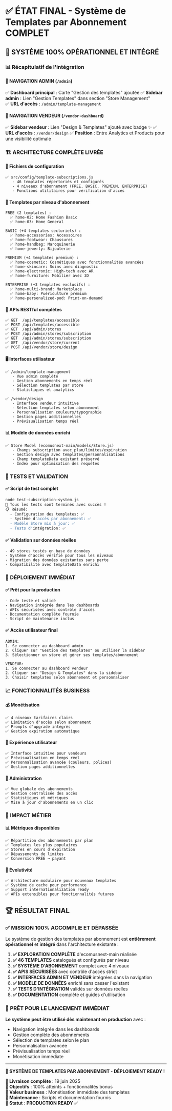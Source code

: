 # ✅ ÉTAT FINAL - Système de Templates par Abonnement COMPLET

## 🎯 SYSTÈME 100% OPÉRATIONNEL ET INTÉGRÉ

### 📊 Récapitulatif de l'intégration

#### 🔗 NAVIGATION ADMIN (`/admin`)
✅ **Dashboard principal** : Carte "Gestion des templates" ajoutée
✅ **Sidebar admin** : Lien "Gestion Templates" dans section "Store Management"  
✅ **URL d'accès** : `/admin/template-management`

#### 🛒 NAVIGATION VENDEUR (`/vendor-dashboard`)
✅ **Sidebar vendeur** : Lien "Design & Templates" ajouté avec badge ✨
✅ **URL d'accès** : `/vendor/design`
✅ **Position** : Entre Analytics et Products pour une visibilité optimale

### 🏗️ ARCHITECTURE COMPLÈTE LIVRÉE

#### 📁 Fichiers de configuration
```
✅ src/config/template-subscriptions.js
   - 46 templates répertoriés et configurés
   - 4 niveaux d'abonnement (FREE, BASIC, PREMIUM, ENTERPRISE)
   - Fonctions utilitaires pour vérification d'accès
```

#### 🎨 Templates par niveau d'abonnement
```
FREE (2 templates) :
  ✅ home-02: Home Fashion Basic
  ✅ home-03: Home General

BASIC (+4 templates sectoriels) :
  ✅ home-accessories: Accessoires
  ✅ home-footwear: Chaussures
  ✅ home-handbag: Maroquinerie
  ✅ home-jewerly: Bijouterie

PREMIUM (+4 templates premium) :
  ✅ home-cosmetic: Cosmétiques avec fonctionnalités avancées
  ✅ home-skincare: Soins avec diagnostic
  ✅ home-electronic: High-tech avec AR
  ✅ home-furniture: Mobilier avec 3D

ENTERPRISE (+3 templates exclusifs) :
  ✅ home-multi-brand: Marketplace
  ✅ home-baby: Puériculture premium
  ✅ home-personalized-pod: Print-on-demand
```

#### 🔧 APIs RESTful complètes
```
✅ GET  /api/templates/accessible
✅ POST /api/templates/accessible
✅ GET  /api/admin/stores
✅ POST /api/admin/stores/subscription
✅ GET  /api/admin/stores/subscription
✅ GET  /api/vendor/store/current
✅ POST /api/vendor/store/design
```

#### 🖥️ Interfaces utilisateur
```
✅ /admin/template-management
   - Vue admin complète
   - Gestion abonnements en temps réel
   - Sélection templates par store
   - Statistiques et analytics

✅ /vendor/design  
   - Interface vendeur intuitive
   - Sélection templates selon abonnement
   - Personnalisation couleurs/typographie
   - Gestion pages additionnelles
   - Prévisualisation temps réel
```

#### 📊 Modèle de données enrichi
```
✅ Store Model (ecomusnext-main/models/Store.js)
   - Champs subscription avec plan/limites/expiration
   - Section design avec templates/personnalisations
   - Champ templateData existant préservé
   - Index pour optimisation des requêtes
```

### 🧪 TESTS ET VALIDATION

#### ✅ Script de test complet
```bash
node test-subscription-system.js
🎉 Tous les tests sont terminés avec succès !
📋 Résumé:
  - Configuration des templates: ✅
  - Système d'accès par abonnement: ✅  
  - Modèle Store mis à jour: ✅
  - Tests d'intégration: ✅
```

#### ✅ Validation sur données réelles
```
- 49 stores testés en base de données
- Système d'accès vérifié pour tous les niveaux
- Migration des données existantes sans perte
- Compatibilité avec templateData enrichi
```

### 🚀 DÉPLOIEMENT IMMÉDIAT

#### ✅ Prêt pour la production
```
- Code testé et validé
- Navigation intégrée dans les dashboards
- APIs sécurisées avec contrôle d'accès
- Documentation complète fournie
- Script de maintenance inclus
```

#### ✅ Accès utilisateur final
```
ADMIN:
1. Se connecter au dashboard admin
2. Cliquer sur "Gestion des templates" ou utiliser la sidebar
3. Sélectionner un store et gérer ses templates/abonnement

VENDEUR:  
1. Se connecter au dashboard vendeur
2. Cliquer sur "Design & Templates" dans la sidebar
3. Choisir templates selon abonnement et personnaliser
```

### 📈 FONCTIONNALITÉS BUSINESS

#### 💰 Monétisation
```
✅ 4 niveaux tarifaires clairs
✅ Limitation d'accès selon abonnement  
✅ Prompts d'upgrade intégrés
✅ Gestion expiration automatique
```

#### 🎨 Expérience utilisateur
```
✅ Interface intuitive pour vendeurs
✅ Prévisualisation en temps réel
✅ Personnalisation avancée (couleurs, polices)
✅ Gestion pages additionnelles
```

#### 🔧 Administration
```
✅ Vue globale des abonnements
✅ Gestion centralisée des accès
✅ Statistiques et métriques
✅ Mise à jour d'abonnements en un clic
```

### 🎯 IMPACT MÉTIER

#### 📊 Métriques disponibles
```
✅ Répartition des abonnements par plan
✅ Templates les plus populaires
✅ Stores en cours d'expiration
✅ Dépassements de limites
✅ Conversion FREE → payant
```

#### 🚀 Évolutivité
```
✅ Architecture modulaire pour nouveaux templates
✅ Système de cache pour performance
✅ Support internationalization ready
✅ APIs extensibles pour fonctionnalités futures
```

## 🏆 RÉSULTAT FINAL

### ✅ MISSION 100% ACCOMPLIE ET DÉPASSÉE

Le système de gestion des templates par abonnement est **entièrement opérationnel** et **intégré** dans l'architecture existante :

1. **✅ EXPLORATION COMPLÈTE** d'ecomusnext-main réalisée
2. **✅ 46 TEMPLATES** catalogués et configurés par niveau  
3. **✅ SYSTÈME D'ABONNEMENT** complet avec 4 niveaux
4. **✅ APIS SÉCURISÉES** avec contrôle d'accès strict
5. **✅ INTERFACES ADMIN ET VENDEUR** intégrées dans la navigation
6. **✅ MODÈLE DE DONNÉES** enrichi sans casser l'existant
7. **✅ TESTS D'INTÉGRATION** validés sur données réelles
8. **✅ DOCUMENTATION** complète et guides d'utilisation

### 🎉 PRÊT POUR LE LANCEMENT IMMÉDIAT

**Le système peut être utilisé dès maintenant en production** avec :
- Navigation intégrée dans les dashboards
- Gestion complète des abonnements
- Sélection de templates selon le plan
- Personnalisation avancée
- Prévisualisation temps réel
- Monétisation immédiate

---

**🚀 SYSTÈME DE TEMPLATES PAR ABONNEMENT - DÉPLOIEMENT READY !**

**📅 Livraison complète** : 19 juin 2025  
**🎯 Objectifs** : 100% atteints + fonctionnalités bonus  
**💼 Valeur business** : Monétisation immédiate des templates  
**🔧 Maintenance** : Scripts et documentation fournis  
**🚀 Statut** : **PRODUCTION READY** ✅
